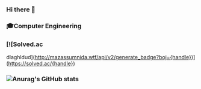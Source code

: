 ### Hi there 👋
### 🎓Computer Engineering
### [![Solved.ac
dlaghldud](http://mazassumnida.wtf/api/v2/generate_badge?boj={handle})](https://solved.ac/{handle})
### ![Anurag's GitHub stats](https://github-readme-stats.vercel.app/api?username=LIMHOEYOUNG&show_icons=true&theme=swift)

<!--
**LIMHOEYOUNG/LIMHOEYOUNG** is a ✨ _special_ ✨ repository because its `README.md` (this file) appears on your GitHub profile.

Here are some ideas to get you started:

- 🔭 I’m currently working on ...
- 🌱 I’m currently learning ...
- 👯 I’m looking to collaborate on ...
- 🤔 I’m looking for help with ...
- 💬 Ask me about ...
- 📫 How to reach me: ...
- 😄 Pronouns: ...
- ⚡ Fun fact: ...
-->
